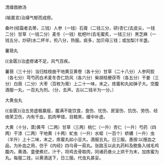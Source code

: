 清燥救肺汤

(喻嘉言)治燥气郁而成痨。

桑叶(经霜者去蒂，三钱）人参（一钱）石膏（二钱三分，研)杏仁(去皮尖，一钱二分）甘草（一钱二分）麦冬（一钱）枇杷叶(去毛蜜炙，一钱三分）黑芝麻（一钱五分，炒研)水二杯半，煎八分，热服。痰多，加贝母三钱；或加梨汁半盏。

薯蓣丸

(《金匮》)治虚痨诸不足，风气百疾。

薯蓣（三十分）当归桂枝曲干地黄豆黄卷（各十分）甘草（二十八分）人参阿胶（各七分）芎芍药白术麦冬杏仁防风（各六分）柴胡桔梗茯苓（各五分）干姜（三分）白蔹（二分）大枣（百枚为膏）上二十一味，末之，炼蜜和丸如弹子大。空腹酒服一丸，一百丸为剂。（分，去声。古以二钱半为一分。）

大黄虫丸

(《金匮》)治五劳虚极羸瘦，腹满不能饮食，食伤、忧伤、房室伤、饥伤、劳伤、经络荣卫伤，内有干血，肌肉甲错，目黯黑，缓中补虚。

大黄（十分，蒸)黄芩（二两）甘草（三两）桃仁（一升）杏仁（一升）芍药（四两）干漆（二两）干地黄（十两）虻虫（一升）水蛭（一百个）蛴螬（一升）虫（半升）上十二味，末之，炼蜜丸如小豆大。酒服五丸，日三服。愚按∶以搜血之品，为补血之用，仿于《内经》四乌骨一茹丸。张路玉以此丸药料及鲍鱼入绒毛鸡腹内，黄酒、童便煮烂，汁干，将鸡去骨取肉，同诸药悬火上烘干为末，加炼蜜为丸。每服二钱，以黄酒送下，日三服。代虫丸甚妥。

